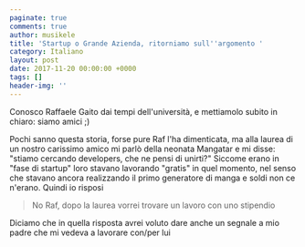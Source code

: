 ```yaml
---
paginate: true
comments: true
author: musikele
title: 'Startup o Grande Azienda, ritorniamo sull''argomento '
category: Italiano
layout: post
date: 2017-11-20 00:00:00 +0000
tags: []
header-img: ''
---
```

Conosco Raffaele Gaito dai tempi dell'università, e mettiamolo subito in chiaro: siamo amici ;) 

Pochi sanno questa storia, forse pure Raf l'ha dimenticata, ma alla laurea di un nostro carissimo amico mi parlò della neonata Mangatar e mi disse: "stiamo cercando developers, che ne pensi di unirti?" Siccome erano in "fase di startup" loro stavano lavorando "gratis" in quel momento, nel senso che stavano ancora realizzando il primo generatore di manga e soldi non ce n'erano. Quindi io risposi 

> No Raf, dopo la laurea vorrei trovare un lavoro con uno stipendio 

Diciamo che in quella risposta avrei voluto dare anche un segnale a mio padre che mi vedeva a lavorare con/per lui 
